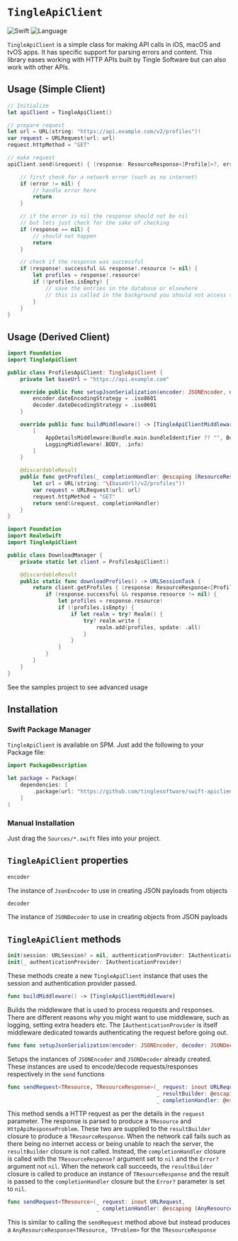 # `TingleApiClient`

![Swift](https://github.com/tinglesoftware/swift-apiclients/workflows/Swift/badge.svg)
![Language](https://img.shields.io/badge/language-Swift%205.0-orange.svg)

`TingleApiClient` is a simple class for making API calls in iOS, macOS and tvOS apps. It has specific support for parsing errors and content.
This library eases working with HTTP APIs built by Tingle Software but can also work with other APIs.

## Usage (Simple Client)

```swift
// Initialize
let apiClient = TingleApiClient()

// prepare request
let url = URL(string: "https://api.example.com/v2/profiles")!
var request = URLRequest(url: url)
request.httpMethod = "GET"

// make request
apiClient.send(&request) { (response: ResourceResponse<[Profile]>?, error: Error?) in

    // first check for a network error (such as no internet)
    if (error != nil) {
        // handle error here
        return
    }

    // if the error is nil the response should not be nil
    // but lets just check for the sake of checking
    if (response == nil) {
        // should not happen
        return
    }

    // check if the response was successful
    if (response!.successful && response!.resource != nil) {
        let profiles = response!.resource!
        if (!profiles.isEmpty) {
            // save the entries in the database or elsewhere
            // this is called in the background you should not access the UI thread directly without a dispatcher
        }
    }
}
```

## Usage (Derived Client)

```swift
import Foundation
import TingleApiClient

public class ProfilesApiClient: TingleApiClient {
    private let baseUrl = "https://api.example.com"

    override public func setupJsonSerialization(encoder: JSONEncoder, decoder: JSONDecoder) {
        encoder.dateEncodingStrategy = .iso8601
        decoder.dateDecodingStrategy = .iso8601
    }

    override public func buildMiddleware() -> [TingleApiClientMiddleware] {
        [
            AppDetailsMiddleware(Bundle.main.bundleIdentifier ?? "", Bundle.main.shortBundleVersion, Bundle.main.shortBundleVersion),
            LoggingMiddleware(.BODY, .info)
        ]
    }

    @discardableResult
    public func getProfiles(_ completionHandler: @escaping (ResourceResponse<[Profile]>?, error: Error?) -> Void) -> URLSessionTask {
        let url = URL(string: "\(baseUrl)/v2/profiles")!
        var request = URLRequest(url: url)
        request.httpMethod = "GET"
        return send(&request, completionHandler)
    }
}
```

```swift
import Foundation
import RealmSwift
import TingleApiClient

public class DownloadManager {
    private static let client = ProfilesApiClient()

    @discardableResult
    public static func downloadProfiles() -> URLSessionTask {
        return client.getProfiles { (response: ResourceResponse<[Profile]>) in
            if (response.successful && response.resource != nil) {
                let profiles = response.resource!
                if (!profiles.isEmpty) {
                    if let realm = try? Realm() {
                        try? realm.write {
                            realm.add(profiles, update: .all)
                        }
                    }
                }
            }
        }
    }
}
```

See the samples project to see advanced usage

## Installation

### Swift Package Manager

`TingleApiClient` is available on SPM. Just add the following to your Package file:

```swift
import PackageDescription

let package = Package(
    dependencies: [
        .package(url: "https://github.com/tinglesoftware/swift-apiclients.git", from: 0.2.0)
    ]
)
```

### Manual Installation

Just drag the `Sources/*.swift` files into your project.

## `TingleApiClient` properties

```swift
encoder
```

The instance of `JsonEncoder` to use in creating JSON payloads from objects

```swift
decoder
```

The instance of `JSONDecoder` to use in creating objects from JSON payloads

## `TingleApiClient` methods

```swift
init(session: URLSession? = nil, authenticationProvider: IAuthenticationProvider? = nil)
init(_ authenticationProvider: IAuthenticationProvider)
```

These methods create a new `TingleApiClient` instance that uses the session and authentication provider passed.

```swift
func buildMiddleware() -> [TingleApiClientMiddleware]
```

Builds the middleware that is used to process requests and responses. There are different reasons why you might want to use middleware, such as logging, setting extra headers etc.
The `IAuthenticationProvider` is itself middleware dedicated towards authenticating the request before going out.

```swift
func func setupJsonSerialization(encoder: JSONEncoder, decoder: JSONDecoder)
```

Setups the instances of `JSONEncoder` and `JSONDecoder` already created. These instances are used to encode/decode requests/responses respectively in the `send` functions

```swift
func sendRequest<TResource, TResourceResponse>(_ request: inout URLRequest,
                                               _ resultBuilder: @escaping (Int, Any, TResource?, HttpApiResponseProblem?) -> TResourceResponse,
                                               _ completionHandler: @escaping (TResourceResponse?, Error?) -> Void) -> URLSessionTask
```

This method sends a HTTP request as per the details in the `request` parameter. The response is parsed to produce a `TResource` and `HttpApiResponseProblem`.
These two are supplied to the `resultBuilder` closure to produce a `TResourceResponse`.
When the network call fails such as there being no internet access or being unable to reach the server, the `resultBuilder` closure is not called. Instead,
the `completionHandler` closure is called with the `TResourceResponse?` argument set to `nil` and the `Error?` argument not `nil`.
When the network call succeeds, the `resultBuilder` closure is called to produce an instance of `TResourceResponse` and the result is passed to the
`completionHandler` closure but the `Error?` parameter is set to `nil`.

```swift
func sendRequest<TResource>(_ request: inout URLRequest,
                            _ completionHandler: @escaping (AnyResourceResponse<TResource>?, Error?) -> Void) -> URLSessionTask
```

This is similar to calling the `sendRequest` method above but instead produces a `AnyResourceResponse<TResource, TProblem>` for the `TResourceResponse`
